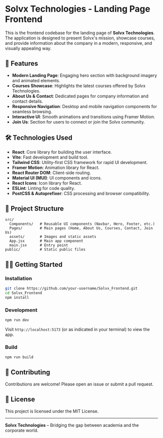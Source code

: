 # Solvx Technologies - Landing Page Frontend

This is the frontend codebase for the landing page of **Solvx Technologies**. The application is designed to present Solvx's mission, showcase courses, and provide information about the company in a modern, responsive, and visually appealing way.

## 🚀 Features

- **Modern Landing Page**: Engaging hero section with background imagery and animated elements.
- **Courses Showcase**: Highlights the latest courses offered by Solvx Technologies.
- **About Us & Contact**: Dedicated pages for company information and contact details.
- **Responsive Navigation**: Desktop and mobile navigation components for seamless browsing.
- **Interactive UI**: Smooth animations and transitions using Framer Motion.
- **Join Us**: Section for users to connect or join the Solvx community.

## 🛠️ Technologies Used

- **React**: Core library for building the user interface.
- **Vite**: Fast development and build tool.
- **Tailwind CSS**: Utility-first CSS framework for rapid UI development.
- **Framer Motion**: Animation library for React.
- **React Router DOM**: Client-side routing.
- **Material UI (MUI)**: UI components and icons.
- **React Icons**: Icon library for React.
- **ESLint**: Linting for code quality.
- **PostCSS & Autoprefixer**: CSS processing and browser compatibility.

## 📁 Project Structure

```
src/
  Components/   # Reusable UI components (Navbar, Hero, Footer, etc.)
  Pages/        # Main pages (Home, About Us, Courses, Contact, Join Us)
  assets/       # Images and static assets
  App.jsx       # Main app component
  main.jsx      # Entry point
public/         # Static public files
```

## 🧑‍💻 Getting Started

### Installation

```bash
git clone https://github.com/your-username/Solvx_Frontend.git
cd Solvx_Frontend
npm install
```

### Development

```bash
npm run dev
```

Visit `http://localhost:5173` (or as indicated in your terminal) to view the app.

### Build

```bash
npm run build
```

## 🤝 Contributing

Contributions are welcome! Please open an issue or submit a pull request.

## 📄 License

This project is licensed under the MIT License.

---

**Solvx Technologies** – Bridging the gap between academia and the corporate world.

